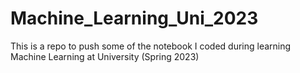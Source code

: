 # Machine_Learning_Uni_2023
This is a repo to push some of the notebook I coded during learning Machine Learning at University (Spring 2023)
